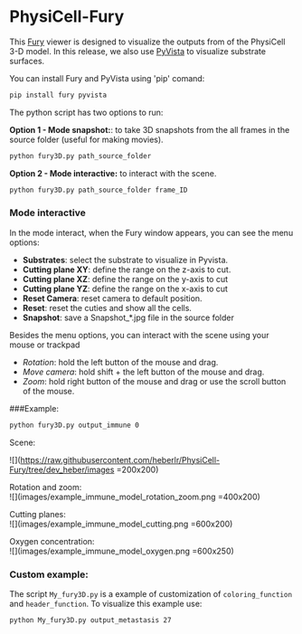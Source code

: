 # PhysiCell-Fury

This [Fury](https://fury.gl/) viewer is designed to visualize the outputs from of the PhysiCell 3-D model. In this release, we also use [PyVista](https://docs.pyvista.org/) to visualize substrate surfaces.

You can install Fury and PyVista using 'pip' comand:

```bash
pip install fury pyvista
```

The python script has two options to run:

**Option 1 - Mode snapshot:**: to take 3D snapshots from the all frames in the source folder (useful for making movies).

```bash
python fury3D.py path_source_folder
```

**Option 2 - Mode interactive:** to interact with the scene.

```bash
python fury3D.py path_source_folder frame_ID
```

### Mode interactive

In the mode interact, when the Fury window appears, you can see the menu options:

- **Substrates**: select the substrate to visualize in Pyvista.
- **Cutting plane XY**: define the range on the z-axis to cut.
- **Cutting plane XZ**: define the range on the y-axis to cut
- **Cutting plane YZ**: define the range on the x-axis to cut
- **Reset Camera**: reset camera to default position.
- **Reset**: reset the cuties and show all the cells.
- **Snapshot**: save a Snapshot\_\*.jpg file in the source folder

Besides the menu options, you can interact with the scene using your mouse or trackpad

- _Rotation_: hold the left button of the mouse and drag.
- _Move camera_: hold shift + the left button of the mouse and drag.
- _Zoom_: hold right button of the mouse and drag or use the scroll button of the mouse.

###Example:

```bash
python fury3D.py output_immune 0
```

Scene: <br>

![](https://raw.githubusercontent.com/heberlr/PhysiCell-Fury/tree/dev_heber/images =200x200)

Rotation and zoom: <br>
![](images/example_immune_model_rotation_zoom.png =400x200)

Cutting planes: <br>
![](images/example_immune_model_cutting.png =600x200)

Oxygen concentration: <br>
![](images/example_immune_model_oxygen.png =600x250)

### Custom example:

The script `My_fury3D.py` is a example of customization of `coloring_function` and `header_function`. To visualize this example use:

```bash
python My_fury3D.py output_metastasis 27
```
